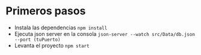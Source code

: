 # Primeros pasos
- Instala las dependencias ```npm install```
- Ejecuta json server en la consola ```json-server --watch src/Data/db.json --port (tuPuerto)```
- Levanta el proyecto ```npm start```
